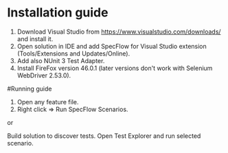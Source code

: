 # Installation guide
1. Download Visual Studio from https://www.visualstudio.com/downloads/ and install it.
2. Open solution in IDE and add SpecFlow for Visual Studio extension (Tools/Extensions and Updates/Online).
3. Add also NUnit 3 Test Adapter.
4. Install FireFox version 46.0.1 (later versions don't work with Selenium WebDriver 2.53.0).

#Running guide
1. Open any feature file.
2. Right click => Run SpecFlow Scenarios.
 
 or
 
Build solution to discover tests.
Open Test Explorer and run selected scenario.
